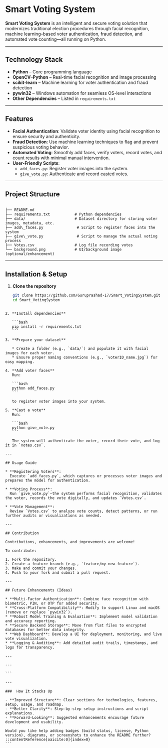 # Smart Voting System

**Smart Voting System** is an intelligent and secure voting solution that modernizes traditional election procedures through facial recognition, machine learning–based voter authentication, fraud detection, and automated vote counting—all running on Python.

---

##  Technology Stack

- **Python** – Core programming language  
- **OpenCV–Python** – Real-time facial recognition and image processing  
- **scikit-learn** – Machine learning for voter authentication and fraud detection  
- **pywin32** – Windows automation for seamless OS-level interactions  
- **Other Dependencies** – Listed in `requirements.txt`  

---

##  Features

- **Facial Authentication**: Validate voter identity using facial recognition to ensure security and authenticity.
- **Fraud Detection**: Use machine learning techniques to flag and prevent suspicious voting behavior.
- **Automated Voting**: Smoothly add faces, verify voters, record votes, and count results with minimal manual intervention.
- **User-Friendly Scripts**:
  - `add_faces.py`: Register voter images into the system.
  - `give_vote.py`: Authenticate and record casted votes.

---

##  Project Structure

```

├── README.md
├── requirements.txt           # Python dependencies
├── data/                      # Dataset directory for storing voter images, metadata, etc.
├── add\_faces.py               # Script to register faces into the system
├── give\_vote.py               # Script to manage the actual voting process
├── Votes.csv                  # Log file recording votes
└── background.png             # UI/background image (optional/enhancement)

````

---

##  Installation & Setup

1. **Clone the repository**  
   ```bash
   git clone https://github.com/Guruprashad-17/Smart_VotingSystem.git
   cd Smart_VotingSystem
````

2. **Install dependencies**

   ```bash
   pip install -r requirements.txt
   ```

3. **Prepare your dataset**

   * Create a folder (e.g., `data/`) and populate it with facial images for each voter.
   * Ensure proper naming conventions (e.g., `voterID_name.jpg`) for easy mapping.

4. **Add voter faces**
   Run:

   ```bash
   python add_faces.py
   ```

   to register voter images into your system.

5. **Cast a vote**
   Run:

   ```bash
   python give_vote.py
   ```

   The system will authenticate the voter, record their vote, and log it in `Votes.csv`.

---

## Usage Guide

* **Registering Voters**:
  Execute `add_faces.py`, which captures or processes voter images and prepares the model for authentication.

* **Voting Process**:
  Run `give_vote.py`—the system performs facial recognition, validates the voter, records the vote digitally, and updates `Votes.csv`.

* **Vote Management**:
  Review `Votes.csv` to analyze vote counts, detect patterns, or run further audits or visualizations as needed.

---

## Contribution

Contributions, enhancements, and improvements are welcome!

To contribute:

1. Fork the repository.
2. Create a feature branch (e.g., `feature/my-new-feature`).
3. Make and commit your changes.
4. Push to your fork and submit a pull request.

---

## Future Enhancements (Ideas)

* **Multi-Factor Authentication**: Combine face recognition with biometric, PIN, or OTP for added security.
* **Cross-Platform Compatibility**: Modify to support Linux and macOS (remove or replace `pywin32`).
* **Robust Model Training & Evaluation**: Implement model validation and accuracy reporting.
* **Secure Backend Storage**: Move from flat files to encrypted databases for better data integrity.
* **Web Dashboard**: Develop a UI for deployment, monitoring, and live vote visualization.
* **Logging & Auditing**: Add detailed audit trails, timestamps, and logs for transparency.

---

---

```

---

###  How It Stacks Up

- **Improved Structure**: Clear sections for technologies, features, setup, usage, and roadmap.
- **Better Clarity**: Step-by-step setup instructions and script explanations.
- **Forward-Looking**: Suggested enhancements encourage future development and usability.

Would you like help adding badges (build status, license, Python version), diagrams, or screenshots to enhance the README further?
::contentReference[oaicite:0]{index=0}
```
